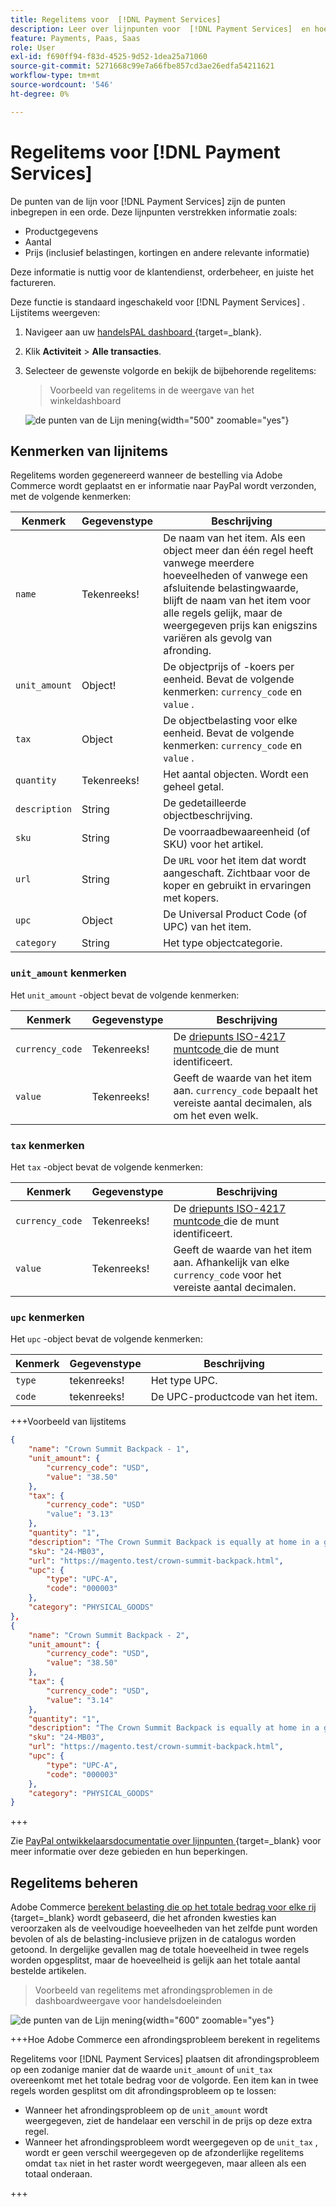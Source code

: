 ```yaml
---
title: Regelitems voor  [!DNL Payment Services]
description: Leer over lijnpunten voor  [!DNL Payment Services]  en hoe te om lijnpunten in het handelaardashboard te bekijken.
feature: Payments, Paas, Saas
role: User
exl-id: f690ff94-f83d-4525-9d52-1dea25a71060
source-git-commit: 5271668c99e7a66fbe857cd3ae26edfa54211621
workflow-type: tm+mt
source-wordcount: '546'
ht-degree: 0%

---
```


# Regelitems voor [!DNL Payment Services]

De punten van de lijn voor [!DNL Payment Services] zijn de punten inbegrepen in een orde. Deze lijnpunten verstrekken informatie zoals:

* Productgegevens
* Aantal
* Prijs (inclusief belastingen, kortingen en andere relevante informatie)

Deze informatie is nuttig voor de klantendienst, orderbeheer, en juiste het factureren.

Deze functie is standaard ingeschakeld voor [!DNL Payment Services] . Lijstitems weergeven:

1. Navigeer aan uw [ handelsPAL dashboard ](https://www.paypal.com/merchant/){target=_blank}.

1. Klik **Activiteit** > **Alle transacties**.

1. Selecteer de gewenste volgorde en bekijk de bijbehorende regelitems:

   > Voorbeeld van regelitems in de weergave van het winkeldashboard

   ![ de punten van de Lijn mening ](assets/paypal-shopper-dashboard-line-items-view.png){width="500" zoomable="yes"}

## Kenmerken van lijnitems

Regelitems worden gegenereerd wanneer de bestelling via Adobe Commerce wordt geplaatst en er informatie naar PayPal wordt verzonden, met de volgende kenmerken:

| Kenmerk | Gegevenstype | Beschrijving |
| --- | --- | --- |
| `name` | Tekenreeks! | De naam van het item. Als een object meer dan één regel heeft vanwege meerdere hoeveelheden of vanwege een afsluitende belastingwaarde, blijft de naam van het item voor alle regels gelijk, maar de weergegeven prijs kan enigszins variëren als gevolg van afronding. |
| `unit_amount` | Object! | De objectprijs of -koers per eenheid. Bevat de volgende kenmerken: `currency_code` en `value` . |
| `tax` | Object | De objectbelasting voor elke eenheid. Bevat de volgende kenmerken: `currency_code` en `value` . |
| `quantity` | Tekenreeks! | Het aantal objecten. Wordt een geheel getal. |
| `description` | String | De gedetailleerde objectbeschrijving. |
| `sku` | String | De voorraadbewaareenheid (of SKU) voor het artikel. |
| `url` | String | De `URL` voor het item dat wordt aangeschaft. Zichtbaar voor de koper en gebruikt in ervaringen met kopers. |
| `upc` | Object | De Universal Product Code (of UPC) van het item. |
| `category` | String | Het type objectcategorie. |

### `unit_amount` kenmerken

Het `unit_amount` -object bevat de volgende kenmerken:

| Kenmerk | Gegevenstype | Beschrijving |
| --- | --- | --- |
| `currency_code` | Tekenreeks! | De [ driepunts ISO-4217 muntcode ](https://developer.paypal.com/api/rest/reference/currency-codes/) die de munt identificeert. |
| `value` | Tekenreeks! | Geeft de waarde van het item aan. `currency_code` bepaalt het vereiste aantal decimalen, als om het even welk. |

### `tax` kenmerken

Het `tax` -object bevat de volgende kenmerken:

| Kenmerk | Gegevenstype | Beschrijving |
| --- | --- | --- |
| `currency_code` | Tekenreeks! | De [ driepunts ISO-4217 muntcode ](https://developer.paypal.com/api/rest/reference/currency-codes/) die de munt identificeert. |
| `value` | Tekenreeks! | Geeft de waarde van het item aan. Afhankelijk van elke `currency_code` voor het vereiste aantal decimalen. |

### `upc` kenmerken

Het `upc` -object bevat de volgende kenmerken:

| Kenmerk | Gegevenstype | Beschrijving |
| --- | --- | --- |
| `type` | tekenreeks! | Het type UPC. |
| `code` | tekenreeks! | De UPC-productcode van het item. |

+++Voorbeeld van lijstitems

```json
{
    "name": "Crown Summit Backpack - 1",
    "unit_amount": {
        "currency_code": "USD",
        "value": "38.50"
    },
    "tax": {
        "currency_code": "USD"
        "value": "3.13"
    },
    "quantity": "1",
    "description": "The Crown Summit Backpack is equally at home in a gym locker, study cube or a pup tent, so be sure yours is packed with books,",
    "sku": "24-MB03",
    "url": "https://magento.test/crown-summit-backpack.html",
    "upc": {
        "type": "UPC-A",
        "code": "000003"
    },
    "category": "PHYSICAL_GOODS"
},
{
    "name": "Crown Summit Backpack - 2",
    "unit_amount": {
        "currency_code": "USD",
        "value": "38.50"
    },
    "tax": {
        "currency_code": "USD",
        "value": "3.14"
    },
    "quantity": "1",
    "description": "The Crown Summit Backpack is equally at home in a gym locker, study cube or a pup tent, so be sure yours is packed with books,",
    "sku": "24-MB03",
    "url": "https://magento.test/crown-summit-backpack.html",
    "upc": {
        "type": "UPC-A",
        "code": "000003"
    },
    "category": "PHYSICAL_GOODS"
}
```

+++

Zie [ PayPal ontwikkelaarsdocumentatie over lijnpunten ](https://developer.paypal.com/docs/api/orders/v2/#definition-line_item){target=_blank} voor meer informatie over deze gebieden en hun beperkingen.

## Regelitems beheren

Adobe Commerce [ berekent belasting die op het totale bedrag voor elke rij ](https://experienceleague.adobe.com/nl/docs/commerce-admin/stores-sales/site-store/taxes/taxes#warning-messages){target=_blank} wordt gebaseerd, die het afronden kwesties kan veroorzaken als de veelvoudige hoeveelheden van het zelfde punt worden bevolen of als de belasting-inclusieve prijzen in de catalogus worden getoond. In dergelijke gevallen mag de totale hoeveelheid in twee regels worden opgesplitst, maar de hoeveelheid is gelijk aan het totale aantal bestelde artikelen.

> Voorbeeld van regelitems met afrondingsproblemen in de dashboardweergave voor handelsdoeleinden

![ de punten van de Lijn mening ](assets/line-items-example.png){width="600" zoomable="yes"}

+++Hoe Adobe Commerce een afrondingsprobleem berekent in regelitems

Regelitems voor [!DNL Payment Services] plaatsen dit afrondingsprobleem op een zodanige manier dat de waarde `unit_amount` of `unit_tax` overeenkomt met het totale bedrag voor de volgorde. Een item kan in twee regels worden gesplitst om dit afrondingsprobleem op te lossen:

* Wanneer het afrondingsprobleem op de `unit_amount` wordt weergegeven, ziet de handelaar een verschil in de prijs op deze extra regel.
* Wanneer het afrondingsprobleem wordt weergegeven op de `unit_tax` , wordt er geen verschil weergegeven op de afzonderlijke regelitems omdat `tax` niet in het raster wordt weergegeven, maar alleen als een totaal onderaan.

+++

